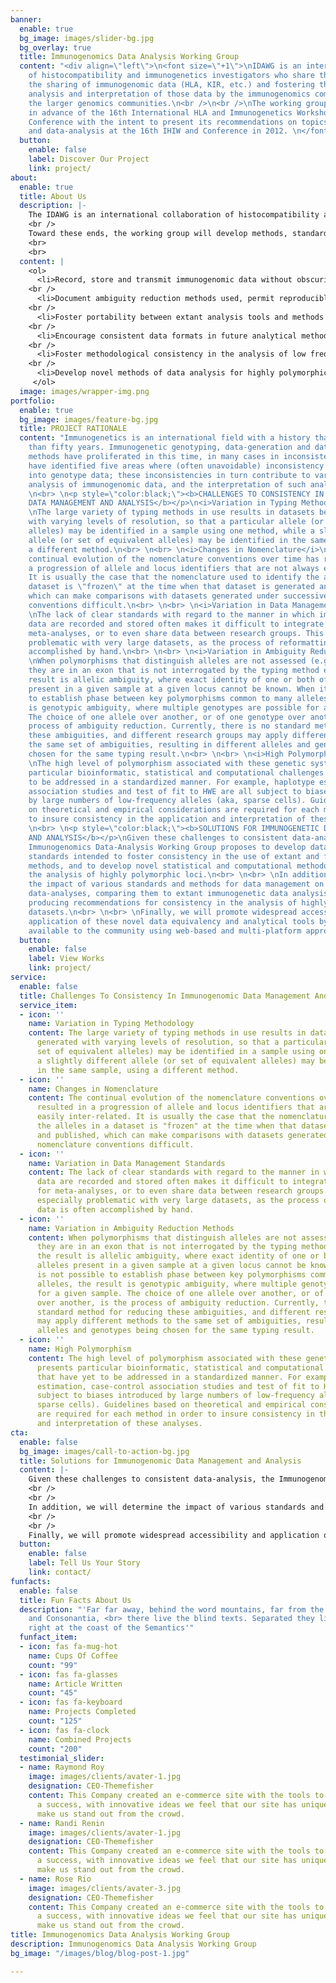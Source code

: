 ```yaml
---
banner:
  enable: true
  bg_image: images/slider-bg.jpg
  bg_overlay: true
  title: Immunogenomics Data Analysis Working Group
  content: "<div align=\"left\">\n<font size=\"+1\">\nIDAWG is an international collaboration
    of histocompatibility and immunogenetics investigators who share the goal of facilitating
    the sharing of immunogenomic data (HLA, KIR, etc.) and fostering the consistent
    analysis and interpretation of those data by the immunogenomics community and
    the larger genomics communities.\n<br />\n<br />\nThe working group was formed
    in advance of the 16th International HLA and Immunogenetics Workshop (IHIW) and
    Conference with the intent to present its recommendations on topics of data-management
    and data-analysis at the 16th IHIW and Conference in 2012. \n</font/>\n</div>"
  button:
    enable: false
    label: Discover Our Project
    link: project/
about:
  enable: true
  title: About Us
  description: |-
    The IDAWG is an international collaboration of histocompatibility and immunogenetics investigators who share the goal of making immunogenomic data (HLA, KIR, etc.) more useful across studies and between different groups.
    <br />
    Toward these ends, the working group will develop methods, standards, tools and recommendations intended to:
    <br>
    <br>
  content: |
    <ol>
      <li>Record, store and transmit immunogenomic data without obscuring the limitations of the typing method used, allow easy identification of allelic equivalency under successive nomenclatures, make data both human-readable (e.g., flat-text file) and machine-readable (e.g., XML file), conform to extant nomenclature rules, all without the use of proprietary platforms.</li>
    <br />
      <li>Document ambiguity reduction methods used, permit reproducible ambiguity reduction, and permit equivalency under different methods of ambiguity reduction.</li>
    <br />
      <li>Foster portability between extant analysis tools and methods to permit maximum access to investigators (e.g., web-based tools).</li>
    <br />
      <li>Encourage consistent data formats in future analytical methods, promoting widespread accessibility and application.</li>
    <br />
      <li>Foster methodological consistency in the analysis of low frequency alleles and heterogeneous data, the estimation of haplotypes, Hardy-Weinberg testing of highly polymorphic data, the application of measures of and adjustment for linkage disequilibrium, tests for selection and measures of population differentiation, the calculation of odds ratios, relative risks, etc., corrections for multiple testing, mitigation of false positive readings.</li>
    <br />
      <li>Develop novel methods of data analysis for highly polymorphic loci in disease association and population studies (e.g., peptide and nucleotide-level analyses, multidimensional scaling analyses, and neural network analyses). </li>
     </ol>
  image: images/wrapper-img.png
portfolio:
  enable: true
  bg_image: images/feature-bg.jpg
  title: PROJECT RATIONALE
  content: "Immunogenetics is an international field with a history that spans more
    than fifty years. Immunogenetic genotyping, data-generation and data-analysis
    methods have proliferated in this time, in many cases in inconsistent ways. We
    have identified five areas where (often unavoidable) inconsistency can be introduced
    into genotype data; these inconsistencies in turn contribute to variation in the
    analysis of immunogenomic data, and the interpretation of such analyses.\n<br>
    \n<br> \n<p style=\"color:black;\"><b>CHALLENGES TO CONSISTENCY IN IMMUNOGENETIC
    DATA MANAGEMENT AND ANALYSIS</b></p>\n<i>Variation in Typing Methodology</i>\n<br>
    \nThe large variety of typing methods in use results in datasets being generated
    with varying levels of resolution, so that a particular allele (or set of equivalent
    alleles) may be identified in a sample using one method, while a slightly different
    allele (or set of equivalent alleles) may be identified in the same sample, using
    a different method.\n<br> \n<br> \n<i>Changes in Nomenclature</i>\n<br> \nThe
    continual evolution of the nomenclature conventions over time has resulted in
    a progression of allele and locus identifiers that are not always easily inter-related.
    It is usually the case that the nomenclature used to identify the alleles in a
    dataset is \"frozen\" at the time when that dataset is generated and published,
    which can make comparisons with datasets generated under successive nomenclature
    conventions difficult.\n<br> \n<br> \n<i>Variation in Data Management Standards</i>\n<br>
    \nThe lack of clear standards with regard to the manner in which immunogenetic
    data are recorded and stored often makes it difficult to integrate datasets for
    meta-analyses, or to even share data between research groups. This becomes especially
    problematic with very large datasets, as the process of reformatting data is often
    accomplished by hand.\n<br> \n<br> \n<i>Variation in Ambiguity Reduction Methods</i>\n<br>
    \nWhen polymorphisms that distinguish alleles are not assessed (e.g., because
    they are in an exon that is not interrogated by the typing method employed), the
    result is allelic ambiguity, where exact identity of one or both of the alleles
    present in a given sample at a given locus cannot be known. When it is not possible
    to establish phase between key polymorphisms common to many alleles, the result
    is genotypic ambiguity, where multiple genotypes are possible for a given sample.
    The choice of one allele over another, or of one genotype over another, is the
    process of ambiguity reduction. Currently, there is no standard method for reducing
    these ambiguities, and different research groups may apply different methods to
    the same set of ambiguities, resulting in different alleles and genotypes being
    chosen for the same typing result.\n<br> \n<br> \n<i>High Polymorphism</i>\n<br>
    \nThe high level of polymorphism associated with these genetic systems presents
    particular bioinformatic, statistical and computational challenges that have yet
    to be addressed in a standardized manner. For example, haplotype estimation, case-control
    association studies and test of fit to HWE are all subject to biases introduced
    by large numbers of low-frequency alleles (aka, sparse cells). Guidelines based
    on theoretical and empirical considerations are required for each method in order
    to insure consistency in the application and interpretation of these analyses.\n<br>
    \n<br> \n<p style=\"color:black;\"><b>SOLUTIONS FOR IMMUNOGENETIC DATA MANAGEMENT
    AND ANALYSIS</b></p>\nGiven these challenges to consistent data-analysis, the
    Immunogenomics Data-Analysis Working Group proposes to develop data equivalency
    standards intended to foster consistency in the use of extant and future analytical
    methods, and to develop novel statistical and computational methodologies for
    the analysis of highly polymorphic loci.\n<br> \n<br> \nIn addition, we will determine
    the impact of various standards and methods for data management on downstream
    data-analyses, comparing them to extant immunogenetic data analysis systems, and
    producing recommendations for consistency in the analysis of highly polymorphic
    datasets.\n<br> \n<br> \nFinally, we will promote widespread accessibility and
    application of these novel data equivalency and analytical tools by making them
    available to the community using web-based and multi-platform approaches.\n\n"
  button:
    enable: false
    label: View Works
    link: project/
service:
  enable: false
  title: Challenges To Consistency In Immunogenomic Data Management And Analysis
  service_item:
  - icon: ''
    name: Variation in Typing Methodology
    content: The large variety of typing methods in use results in datasets being
      generated with varying levels of resolution, so that a particular allele (or
      set of equivalent alleles) may be identified in a sample using one method, while
      a slightly different allele (or set of equivalent alleles) may be identified
      in the same sample, using a different method.
  - icon: ''
    name: Changes in Nomenclature
    content: The continual evolution of the nomenclature conventions over time has
      resulted in a progression of allele and locus identifiers that are not always
      easily inter-related. It is usually the case that the nomenclature used to identify
      the alleles in a dataset is "frozen" at the time when that dataset is generated
      and published, which can make comparisons with datasets generated under successive
      nomenclature conventions difficult.
  - icon: ''
    name: Variation in Data Management Standards
    content: The lack of clear standards with regard to the manner in which immunogenetic
      data are recorded and stored often makes it difficult to integrate datasets
      for meta-analyses, or to even share data between research groups. This becomes
      especially problematic with very large datasets, as the process of reformatting
      data is often accomplished by hand.
  - icon: ''
    name: Variation in Ambiguity Reduction Methods
    content: When polymorphisms that distinguish alleles are not assessed (e.g., because
      they are in an exon that is not interrogated by the typing method employed),
      the result is allelic ambiguity, where exact identity of one or both of the
      alleles present in a given sample at a given locus cannot be known. When it
      is not possible to establish phase between key polymorphisms common to many
      alleles, the result is genotypic ambiguity, where multiple genotypes are possible
      for a given sample. The choice of one allele over another, or of one genotype
      over another, is the process of ambiguity reduction. Currently, there is no
      standard method for reducing these ambiguities, and different research groups
      may apply different methods to the same set of ambiguities, resulting in different
      alleles and genotypes being chosen for the same typing result.
  - icon: ''
    name: High Polymorphism
    content: The high level of polymorphism associated with these genetic systems
      presents particular bioinformatic, statistical and computational challenges
      that have yet to be addressed in a standardized manner. For example, haplotype
      estimation, case-control association studies and test of fit to HWE are all
      subject to biases introduced by large numbers of low-frequency alleles (aka,
      sparse cells). Guidelines based on theoretical and empirical considerations
      are required for each method in order to insure consistency in the application
      and interpretation of these analyses.
cta:
  enable: false
  bg_image: images/call-to-action-bg.jpg
  title: Solutions for Immunogenomic Data Management and Analysis
  content: |-
    Given these challenges to consistent data-analysis, the Immunogenomics Data-Analysis Working Group proposes to develop data equivalency standards intended to foster consistency in the use of extant and future analytical methods, and to develop novel statistical and computational methodologies for the analysis of highly polymorphic loci.
    <br />
    <br />
    In addition, we will determine the impact of various standards and methods for data mangement on downstream data-analyses, comparing them to extant immunogenetic data analysis systems, and producing recommendations for consistency in the analysis of highly polymorphic datasets.
    <br />
    <br />
    Finally, we will promote widespread accessibility and application of these novel data equivalency and analytical tools by making them available to the community using web-based and multi-platform approaches.
  button:
    enable: false
    label: Tell Us Your Story
    link: contact/
funfacts:
  enable: false
  title: Fun Facts About Us
  description: "'Far far away, behind the word mountains, far from the countries Vokalia
    and Consonantia, <br> there live the blind texts. Separated they live in Bookmarksgrove
    right at the coast of the Semantics'"
  funfact_item:
  - icon: fas fa-mug-hot
    name: Cups Of Coffee
    count: "99"
  - icon: fas fa-glasses
    name: Article Written
    count: "45"
  - icon: fas fa-keyboard
    name: Projects Completed
    count: "125"
  - icon: fas fa-clock
    name: Combined Projects
    count: "200"
  testimonial_slider:
  - name: Raymond Roy
    image: images/clients/avater-1.jpg
    designation: CEO-Themefisher
    content: This Company created an e-commerce site with the tools to make our business
      a success, with innovative ideas we feel that our site has unique elements that
      make us stand out from the crowd.
  - name: Randi Renin
    image: images/clients/avater-1.jpg
    designation: CEO-Themefisher
    content: This Company created an e-commerce site with the tools to make our business
      a success, with innovative ideas we feel that our site has unique elements that
      make us stand out from the crowd.
  - name: Rose Rio
    image: images/clients/avater-3.jpg
    designation: CEO-Themefisher
    content: This Company created an e-commerce site with the tools to make our business
      a success, with innovative ideas we feel that our site has unique elements that
      make us stand out from the crowd.
title: Immunogenomics Data Analysis Working Group
description: Immunogenomics Data Analysis Working Group
bg_image: "/images/blog/blog-post-1.jpg"

---
```

